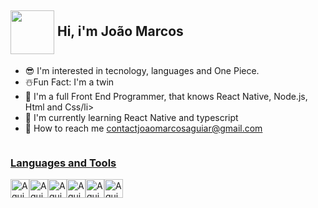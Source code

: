 ## <img height="70em" style="user-select: none;" align="center" src="https://media.discordapp.net/attachments/955093666807054386/1008494920711012442/b9371273ae94a946e92074d1b96966-unscreen.gif"> Hi, i'm João Marcos ##
<ul>
<li>😎 I'm interested in tecnology, languages and One Piece.</li>
<li>☃️Fun Fact: I'm a twin</li>
<li>🔭 I'm a full Front End Programmer, that knows React Native, Node.js, Html and Css/li>
<li>🌱 I'm currently learning React Native and typescript</li>
<li>🚀 How to reach me <a href="mailto:contactjoaomarcosaguiar@gmail.com">contactjoaomarcosaguiar@gmail.com</a></h4></li>
</ul>

<div align="center" style="display: flex">
  <a href="https://github.com/Jm1programmer">


</div>

  

    
    
   <h3> Languages and Tools </h3>
 <div align="left" style="display: flex">
  <img  alt="Aguiar-Js" height="30" src="https://img.shields.io/badge/JavaScript-F7DF1E?style=for-the-badge&logo=javascript&logoColor=black">
       <img alt="Aguiar-ReactNative" height="30"src="https://img.shields.io/badge/TypeScript-007ACC?style=for-the-badge&logo=typescript&logoColor=white">
        <img  alt="Aguiar-ReactNative" height="30"src="https://img.shields.io/badge/React_Native-20232A?style=for-the-badge&logo=react&logoColor=61DAFB">
  <img  alt="Aguiar-CSS" height="30"  src="https://img.shields.io/badge/CSS3-1572B6?style=for-the-badge&logo=css3&logoColor=white">
   <img  alt="Aguiar-Html5" height="30"  src="https://img.shields.io/badge/HTML5-E34F26?style=for-the-badge&logo=html5&logoColor=white">
    <img  alt="Aguiar-Node" height="30"src="https://img.shields.io/badge/Node.js-43853D?style=for-the-badge&logo=node.js&logoColor=white">
    </div>

  

